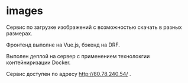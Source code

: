 # images

Сервис по загрузке изображений с возможностью скачать в разных размерах.

Фронтенд выполне на Vue.js, бэкенд на DRF.

Выполен деплой на сервер с применением технолокгии контейниризации Docker.

Сервис доступен по адресу http://80.78.240.54/ .
